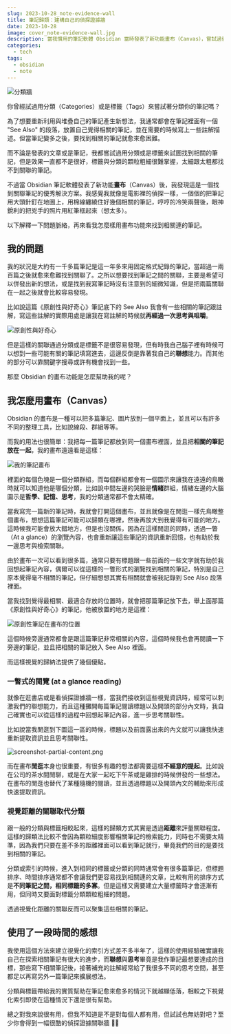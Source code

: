 ```yaml
---
slug: 2023-10-28_note-evidence-wall
title: 筆記歸類：建構自己的偵探證據牆
date: 2023-10-28
image: cover_note-evidence-wall.jpg
description: 當我慣用的筆記軟體 Obsidian 當時發表了新功能畫布（Canvas），嘗試過後我發現這或許是一個很適合解決找到相關筆記的解決方案。我感覺我就像是電影裡的偵探一樣，一個個的把筆記用大頭針釘在地圖上，用棉線纏繞住相關的兩個筆記，哼哼的冷笑兩聲後，眼神銳利的把兇手的照片用紅筆框起來（想太多）。
categories:
  - tech
tags:
  - obsidian
  - note
---
```


![分類牆](cover_note-evidence-wall.jpg)

你曾經試過用分類（Categories）或是標籤（Tags）來嘗試著分類你的筆記嗎？

為了想要重新利用與堆疊自己的筆記產生新想法，我通常都會在筆記裡面有一個 "See Also" 的段落，放置自己覺得相關的筆記，並在需要的時候寫上一些註解描述。但當筆記變多之後，要找到相關的筆記就愈來愈困難。

而不論是發表的文章或是筆記，我都嘗試過用分類或是標籤來試圖找到相關的筆記，但是效果一直都不是很好，標籤與分類的顆粒粗細很難掌握，太細跟太粗都找不到關聯的筆記。

不過當 Obsidian 筆記軟體發表了新功能**畫布**（Canvas）後，我發現這是一個找到關聯筆記的優秀解決方案。我感覺我就像是電影裡的偵探一樣，一個個的把筆記用大頭針釘在地圖上，用棉線纏繞住好幾個相關的筆記，哼哼的冷笑兩聲後，眼神銳利的把兇手的照片用紅筆框起來（想太多）。

以下解釋一下問題脈絡，再來看我怎麼樣用畫布功能來找到相關連的筆記。

## 我的問題
我的狀況是大約有一千多篇筆記是這一年多來用固定格式紀錄的筆記，當超過一兩百篇之後就愈來愈難找到關聯了。之所以想要找到筆記之間的關聯，主要是希望可以併發出新的想法，或是找到我寫筆記時沒有注意到的細微知識，但是把兩篇關聯在一起之後就會比較容易發現。

比如說這篇《原創性與好奇心》筆記底下的 See Also 我會有一些相關的筆記跟註解，寫這些註解的實際用處是讓我在寫註解的時候就**再經過一次思考與咀嚼**。

![原創性與好奇心](curiosity-note-screenshot.png)

但是這樣的關聯通過分類或是標籤不是很容易發現，但有時我自己腦子裡有時候可以想到一些可能有關的筆記填寫進去，這邊反倒是靠著我自己的**聯想**能力。而其他的部分可以靠關鍵字搜尋或許有機會找到一些。

那麼 Obsidian 的畫布功能是怎麼幫助我的呢？

## 我怎麼用畫布（Canvas）
Obsidian 的畫布是一種可以把多篇筆記、圖片放到一個平面上，並且可以有許多不同的整理工具，比如說線段、群組等等。

而我的用法也很簡單：我把每一篇筆記都放到同一個畫布裡面，並且把**相關的筆記放在一起**，我的畫布遠遠看是這樣：

![我的筆記畫布](canvas-screenshot.png)

裡面的每個色塊是一個分類群組，而每個群組都會有一個圖示來讓我在遠遠的鳥瞰時就可以知道他是哪個分類，比如說中間左邊的哭臉是**情緒**群組，情緒左邊的大腦圖示是**哲學、記憶、思考**，我的分類通常都不會太精確。

當我寫完一篇新的筆記時，我就會打開這個畫布，並且就像是在閒逛一樣先鳥瞰整個畫布，想想這篇筆記可能可以歸類在哪裡，然後再放大到我覺得有可能的地方。這時候我可能會放大錯地方，但是也沒關係，因為在這樣閒逛的同時，透過一瞥（At a glance）的瀏覽內容，也會重新讓這些筆記的資訊重新回憶，也有助於我一邊思考與檢索關聯。

由於畫布一次可以看到很多篇，通常只要有標題跟一些前面的一些文字就有助於我回想起筆記內容，偶爾可以從這樣的一瞥形式的瀏覽找到相關的筆記，特別是自己原本覺得毫不相關的筆記，但仔細想想其實有相關就會被我記錄到 See Also 段落裡面。

當我找到覺得最相關、最適合存放的位置時，就會把那篇筆記放下去，舉上面那篇《原創性與好奇心》的筆記，他被放置的地方是這裡：

![原創性筆記在畫布的位置](curiosity-note-in-canvas.png)

這個時候旁邊通常都會是跟這篇筆記非常相關的內容，這個時候我也會再閱讀一下旁邊的筆記，並且把相關的筆記放入 See Also 裡面。

而這樣視覺的歸納法提供了幾個優點。
### 一瞥式的閱覽 (at a glance reading)
就像在逛書店或是看偵探證據牆一樣，當我們接收到這些視覺資訊時，經常可以刺激我們的聯想能力，而且這種攤開每篇筆記閱讀標題以及開頭的部分內文時，我自己確實也可以從這樣的過程中回想起筆記內容，進一步思考關聯性。

比如說當我閒逛到下圖這一區的時候，標題以及前面露出來的內文就可以讓我快速重新提取資訊並且思考關聯性。

![screenshot-partial-content.png](./screenshot-partial-content.png)


而在畫布**閒逛**本身也很重要，有很多有趣的想法都需要這樣**不經意的提起**。比如說在公司的茶水間閒聊，或是在大家一起吃下午茶或是雞排的時候併發的一些想法。在畫布的閒逛也替代了某種隨機的閱讀，並且透過標題以及開頭內文的輔助來形成快速提取資訊。

### 視覺距離的關聯取代分類
跟一般的分類與標籤相較起來，這樣的歸類方式其實是透過**距離**來評量關聯程度。這樣的歸類法比較不會因為顆粒細度影響相關筆記的檢索能力，同時也不需要太精準，因為我們只要在差不多的距離裡面可以看到筆記就行，畢竟我們的目的是要找到相關的筆記。

分類或索引的時候，進入到相同的標籤或分類的同時通常會有很多篇筆記，但標題排序、時間排序通常都不會讓我們更容易找到相關連的文章，比較有用的排序方式是**不同筆記之間，相同標籤的多寡**。但是這樣又需要建立大量標籤時才會逐漸有用，但同時又要面對標籤分類顆粒粗細的問題。

透過視覺化距離的關聯反而可以聚集這些相關的筆記。

## 使用了一段時間的感想
我使用這個方法來建立視覺化的索引方式差不多半年了，這樣的使用經驗確實讓我自己在探索相關筆記有很大的進步，而**聯想**與**思考**畢竟是我作筆記最想要達成的目標，那些寫下相關筆記後，接著補充的註解經常給了我很多不同的思考空間，甚至都足以再寫另外一篇筆記來擴展想法。

分類與標籤帶給我的實質幫助在筆記愈來愈多的情況下就越顯低落，相較之下視覺化索引即使在這種情況下還是很有幫助。

總之對我來說很有用，但我不知道是不是對每個人都有用，但試試也無妨對吧？至少你會得到一幅很酷的偵探證據關聯牆 🕵️‍♂️
